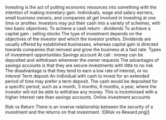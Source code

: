Investing is the act of putting economic resources into something with the intention of making monetary gain. Individuals, wage and salary earners, small business owners, and companies all get involved in investing at one time or another. 
Investors may put their cash into a variety of schemes, with two basic objectives:
	To achieve a cash return : dividends
	To achieve a capital gain : selling stocks
The type of investment depends on the objectives of the investor and which the investor prefers. Dividends are usually offered by established businesses, whereas capital gain is directed towards companies that reinvest and grow the business at a fast rate. 
Types of investment opportunities
	Savings account
		At call : money can be deposited and withdrawn whenever the owner requests
		The advantages of savings accounts is that they are secure investments with little to no risk
		The disadvantage is that they tend to earn a low rate of interest, or no interest
	Term deposit
		An individual with cash to invest for an extended period of time may prefer a term deposit. The cash would be deposited for a specific period, such as a month, 3 months, 6 months, a year, where the investor will not be able to withdraw any money. This is incentivised with a higher interest rate than savings accounts.
		Online investment accounts
			

Risk vs Return
	There is an inverse relationship between the security of a investment and the returns on that investment. ![[Risk vs Reward.png]]
